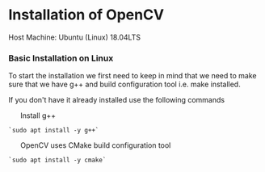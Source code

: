 
# Installation of OpenCV 

Host Machine: Ubuntu (Linux) 18.04LTS 

### Basic Installation on Linux 

To start the installation we first need to keep in mind that we need to make sure that we have g++ and build configuration tool i.e. make installed. 

If you don't have it already installed use the following commands 

<ul> Install g++ </ul>

	`sudo apt install -y g++`

<ul> OpenCV uses CMake build configuration tool </ul>

	`sudo apt install -y cmake`


